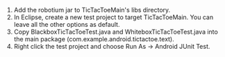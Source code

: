 1. Add the robotium jar to TicTacToeMain's libs directory.
2. In Eclipse, create a new test project to target TicTacToeMain.  You can leave all the other options as default.
3. Copy BlackboxTicTacToeTest.java and WhiteboxTicTacToeTest.java into the main package (com.example.android.tictactoe.text).
4. Right click the test project and choose Run As -> Android JUnit Test.
